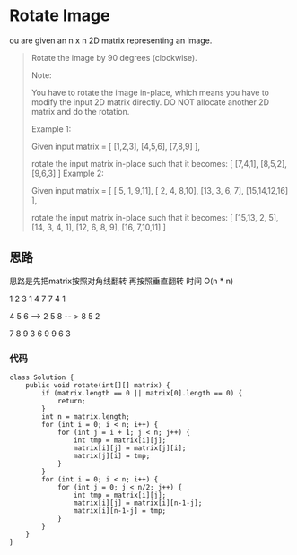 # Rotate Image
ou are given an n x n 2D matrix representing an image.
> 
> Rotate the image by 90 degrees (clockwise).
> 
> Note:
> 
> You have to rotate the image in-place, which means you have to modify the input 2D matrix directly. DO NOT allocate another 2D matrix and do the rotation.
> 
> Example 1:
> 
> Given input matrix = 
> [
>   [1,2,3],
>   [4,5,6],
>   [7,8,9]
> ],
> 
> rotate the input matrix in-place such that it becomes:
> [
>   [7,4,1],
>   [8,5,2],
>   [9,6,3]
> ]
> Example 2:
> 
> Given input matrix =
> [
>   [ 5, 1, 9,11],
>   [ 2, 4, 8,10],
>   [13, 3, 6, 7],
>   [15,14,12,16]
> ], 
> 
> rotate the input matrix in-place such that it becomes:
> [
>   [15,13, 2, 5],
>   [14, 3, 4, 1],
>   [12, 6, 8, 9],
>   [16, 7,10,11]
> ]

## 思路
思路是先把matrix按照对角线翻转 再按照垂直翻转 时间 O(n * n)

1 2 3       1 4 7         7 4 1

4 5 6 -->  2 5 8 -- >  8 5 2

7 8 9       3 6 9         9 6 3 

### 代码
```
class Solution {
    public void rotate(int[][] matrix) {
        if (matrix.length == 0 || matrix[0].length == 0) {
            return;
        }
        int n = matrix.length;
        for (int i = 0; i < n; i++) {
            for (int j = i + 1; j < n; j++) {
                int tmp = matrix[i][j];
                matrix[i][j] = matrix[j][i];
                matrix[j][i] = tmp;
            }
        }
        for (int i = 0; i < n; i++) {
            for (int j = 0; j < n/2; j++) {
                int tmp = matrix[i][j];
                matrix[i][j] = matrix[i][n-1-j];
                matrix[i][n-1-j] = tmp;
            }
        }
    }
}

```